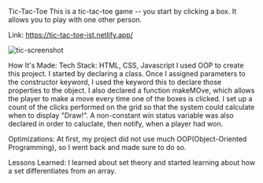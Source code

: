 Tic-Tac-Toe
This is a tic-tac-toe game -- you start by clicking a box. It allows you to play with one other person.

Link: https://tic-tac-toe-ist.netlify.app/

![tic-screenshot](https://user-images.githubusercontent.com/98935149/166184930-5552b3d8-4aa1-4e26-bc75-79aa32ee450c.jpg)


How It's Made:
Tech Stack: HTML, CSS, Javascript
I used OOP to create this project. I started by declaring a class. Once I assigned parameters to the constructor keyword, I used the keyword this to declare those properties to the object. I also declared a function makeMOve, which allows the player to make a move every time one of the boxes is clicked.  I set up a count of the clicks performed on the grid so that the system could calculate when to display "Draw!". A non-constant win status variable was also declared in order to caluclate, then notify, when a player had won. 

Optimizations:
At first, my project did not use much OOP(Object-Oriented Programming), so I went back and made sure to do so. 

Lessons Learned: 
I learned about set theory and started learning about how a set differentiates from an array. 
